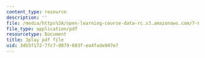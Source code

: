 ```yaml
---
content_type: resource
description: ''
file: /media/https%3A/open-learning-course-data-rc.s3.amazonaws.com/7-05-general-biochemistry-spring-2020/3db5f1727fc7d079603fea4fade947e7_m8-I1iey_4U.pdf
file_type: application/pdf
resourcetype: Document
title: 3play pdf file
uid: 3db5f172-7fc7-d079-603f-ea4fade947e7
---
```


